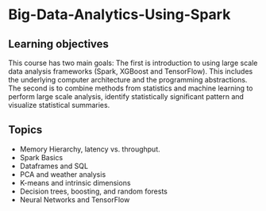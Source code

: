 # Big-Data-Analytics-Using-Spark

## Learning objectives ##
This course has two main goals: The first is introduction to using large scale data analysis frameworks (Spark, XGBoost and TensorFlow). This includes the underlying computer architecture and the programming abstractions. The second is to combine methods from statistics and machine learning to perform large scale analysis, identify statistically significant pattern and visualize statistical summaries.
 
## Topics ##
* Memory Hierarchy, latency vs. throughput.
* Spark Basics
* Dataframes and SQL
* PCA and weather analysis
* K-means and intrinsic dimensions
* Decision trees, boosting, and random forests
* Neural Networks and TensorFlow
